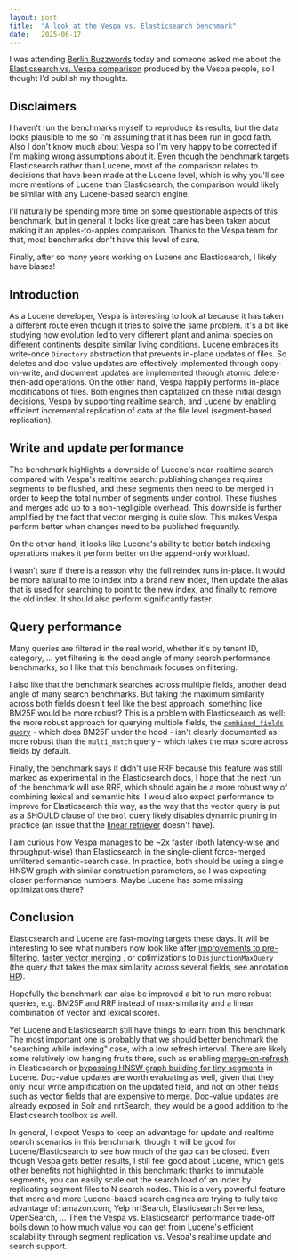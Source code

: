 ```yaml
---
layout: post
title:  "A look at the Vespa vs. Elasticsearch benchmark"
date:   2025-06-17
---
```


I was attending [Berlin Buzzwords](https://2025.berlinbuzzwords.de/) today and someone asked me about the [Elasticsearch vs. Vespa comparison](https://blog.vespa.ai/elasticsearch-vs-vespa-performance-comparison/) produced by the Vespa people, so I thought I'd publish my thoughts.

## Disclaimers

I haven't run the benchmarks myself to reproduce its results, but the data looks plausible to me so I'm assuming that it has been run in good faith. Also I don't know much about Vespa so I'm very happy to be corrected if I'm making wrong assumptions about it. Even though the benchmark targets Elasticsearch rather than Lucene, most of the comparison relates to decisions that have been made at the Lucene level, which is why you'll see more mentions of Lucene than Elasticsearch, the comparison would likely be similar with any Lucene-based search engine. 

I'll naturally be spending more time on some questionable aspects of this benchmark, but in general it looks like great care has been taken about making it an apples-to-apples comparison. Thanks to the Vespa team for that, most benchmarks don't have this level of care.

Finally, after so many years working on Lucene and Elasticsearch, I likely have biases!

## Introduction

As a Lucene developer, Vespa is interesting to look at because it has taken a different route even though it tries to solve the same problem. It's a bit like studying how evolution led to very different plant and animal species on different continents despite similar living conditions. Lucene embraces its write-once `Directory` abstraction that prevents in-place updates of files. So deletes and doc-value updates are effectively implemented through copy-on-write, and document updates are implemented through atomic delete-then-add operations. On the other hand, Vespa happily performs in-place modifications of files. Both engines then  capitalized on these initial design decisions, Vespa by supporting realtime search, and Lucene by enabling efficient incremental replication of data at the file level (segment-based replication).

## Write and update performance

The benchmark highlights a downside of Lucene's near-realtime search compared with Vespa's realtime search: publishing changes requires segments to be flushed, and these segments then need to be merged in order to keep the total number of segments under control. These flushes and merges add up to a non-negligible overhead. This downside is further amplified by the fact that vector merging is quite slow. This makes Vespa perform better when changes need to be published frequently.

On the other hand, it looks like Lucene's ability to better batch indexing operations makes it perform better on the append-only workload.

I wasn't sure if there is a reason why the full reindex runs in-place. It would be more natural to me to index into a brand new index, then update the alias that is used for searching to point to the new index, and finally to remove the old index. It should also perform significantly faster.

## Query performance

Many queries are filtered in the real world, whether it's by tenant ID, category, ... yet filtering is the dead angle of many search performance benchmarks, so I like that this benchmark focuses on filtering.

I also like that the benchmark searches across multiple fields, another dead angle of many search benchmarks. But taking the maximum similarity across both fields doesn't feel like the best approach, something like BM25F would be more robust? This is a problem with Elasticsearch as well: the more robust approach for querying multiple fields, the [`combined_fields` query](https://www.elastic.co/docs/reference/query-languages/query-dsl/query-dsl-combined-fields-query) - which does BM25F under the hood - isn't clearly documented as more robust than the `multi_match` query - which takes the max score across fields by default.

Finally, the benchmark says it didn't use RRF because this feature was still marked as experimental in the Elasticsearch docs, I hope that the next run of the benchmark will use RRF, which should again be a more robust way of combining lexical and semantic hits. I would also expect performance to improve for Elasticsearch this way, as the way that the vector query is put as a SHOULD clause of the `bool` query likely disables dynamic pruning in practice (an issue that the [linear retriever](https://www.elastic.co/docs/reference/elasticsearch/rest-apis/retrievers#linear-retriever) doesn't have).

I am curious how Vespa manages to be ~2x faster (both latency-wise and throughput-wise) than Elasticsearch in the single-client force-merged unfiltered semantic-search case. In practice, both should be using a single HNSW graph with similar construction parameters, so I was expecting closer performance numbers. Maybe Lucene has some missing optimizations there?

## Conclusion

Elasticsearch and Lucene are fast-moving targets these days. It will be interesting to see what numbers now look like after [improvements to pre-filtering](https://www.elastic.co/search-labs/blog/filtered-hnsw-knn-search), [faster vector merging](https://www.elastic.co/search-labs/blog/hnsw-graphs-speed-up-merging) , or optimizations to `DisjunctionMaxQuery` (the query that takes the max similarity across several fields, see annotation [HP](https://benchmarks.mikemccandless.com/DismaxOrHighHigh.html)).

Hopefully the benchmark can also be improved a bit to run more robust queries, e.g. BM25F and RRF instead of max-similarity and a linear combination of vector and lexical scores.

Yet Lucene and Elasticsearch still have things to learn from this benchmark. The most important one is probably that we should better benchmark the "searching while indexing" case, with a low refresh interval. There are likely some relatively low hanging fruits there, such as enabling [merge-on-refresh](https://blog.mikemccandless.com/2021/03/open-source-collaboration-or-how-we.html) in Elasticsearch or [bypassing HNSW graph building for tiny segments](https://github.com/apache/lucene/issues/13447) in Lucene. Doc-value updates are worth evaluating as well, given that they only incur write amplification on the updated field, and not on other fields such as vector fields that are expensive to merge. Doc-value updates are already exposed in Solr and nrtSearch, they would be a good addition to the Elasticsearch toolbox as well.

In general, I expect Vespa to keep an advantage for update and realtime search scenarios in this benchmark, though it will be good for Lucene/Elasticsearch to see how much of the gap can be closed. Even though Vespa gets better results, I still feel good about Lucene, which gets other benefits not highlighted in this benchmark: thanks to immutable segments, you can easily scale out the search load of an index by replicating segment files to N search nodes. This is a very powerful feature that more and more Lucene-based search engines are trying to fully take advantage of: amazon.com, Yelp nrtSearch, Elasticsearch Serverless, OpenSearch, ... Then the Vespa vs. Elasticsearch performance trade-off boils down to how much value you can get from Lucene's efficient scalability through segment replication vs. Vespa's realtime update and search support.
